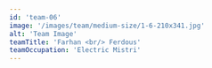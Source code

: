 ```yaml
---
id: 'team-06'
image: '/images/team/medium-size/1-6-210x341.jpg'
alt: 'Team Image'
teamTitle: 'Farhan <br/> Ferdous'
teamOccupation: 'Electric Mistri'
---
```

